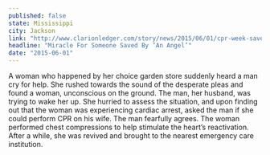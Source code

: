 ```yaml
---
published: false
state: Mississippi
city: Jackson
link: "http://www.clarionledger.com/story/news/2015/06/01/cpr-week-saves-lives/28320943/"
headline: "Miracle For Someone Saved By ‘An Angel’"
date: "2015-06-01"
---
```


A woman who happened by her choice garden store suddenly heard a man cry for help. She rushed towards the sound of the desperate pleas and found a woman, unconscious on the ground. The man, her husband, was trying to wake her up. She hurried to assess the situation, and upon finding out that the woman was experiencing cardiac arrest, asked the man if she could perform CPR on his wife. The man fearfully agrees. The woman performed chest compressions to help stimulate the heart’s reactivation. After a while, she was revived and brought to the nearest emergency care institution.

